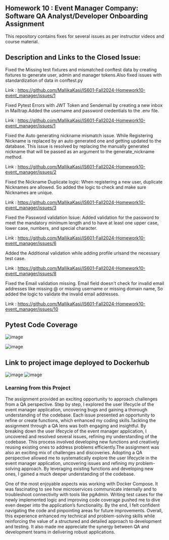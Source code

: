 ## Homework 10 : Event Manager Company: Software QA Analyst/Developer Onboarding Assignment

This repository contains fixes for several issues as per instructor videos and course material.

## Description and Links to the Closed Issue:

Fixed the Missing test fixtures and mismatched conftest data by creating fixtures to generate user, admin and manager tokens.Also fixed issues with standardization of data in conftest.py

Link : https://github.com/MallikaKasi/IS601-Fall2024-Homework10-event_manager/issues/1

Fixed Pytest Errors with JWT Token and Sendemail by creating a new inbox in Mailtrap.Added the username and password credentials to the .env file.

Link : https://github.com/MallikaKasi/IS601-Fall2024-Homework10-event_manager/issues/1

Fixed the Auto generating nickname mismatch issue. While Registering Nickname is replaced by an auto generated one and getting updated to the database. This issue is resolved by replacing the manually generated nickname that will be passed as an argument to the generate_nickname method.

Link : https://github.com/MallikaKasi/IS601-Fall2024-Homework10-event_manager/issues/2

Fixed the Nickname Duplicate logic: When registering a new user, duplicate Nicknames are allowed. So added the logic to check and make sure Nicknames are unique.

Link : https://github.com/MallikaKasi/IS601-Fall2024-Homework10-event_manager/issues/3

Fixed the Password validation Issue: Added validation for the password to meet the mandatory minimum length and to have at least one upper case, lower case, numbers, and special character.

Link : https://github.com/MallikaKasi/IS601-Fall2024-Homework10-event_manager/issues/6

Added the Additional validation while adding profile urlsand the necessary test case.

Link : https://github.com/MallikaKasi/IS601-Fall2024-Homework10-event_manager/issues/8

Fixed the Email validation missing. Email field doesn't check for invalid email addresses like missing @ or missing username or missing domain name, So added the logic to validate the invalid email addresses. 

Link : https://github.com/MallikaKasi/IS601-Fall2024-Homework10-event_manager/issues/10

## Pytest Code Coverage
![image](https://github.com/user-attachments/assets/25a6fb40-ccaa-442b-af1f-0729de329e1e)

![image](https://github.com/user-attachments/assets/7721d502-cf49-4d73-bd88-94eca4c02a78)


## Link to project image deployed to Dockerhub

![image](https://github.com/user-attachments/assets/aef25a17-f0c3-49a4-9921-1890deb6a965)
![image](https://github.com/user-attachments/assets/5731c9e6-effb-4bcd-8f02-49657e5a2898)

### Learning from this Project

The assignment provided an exciting opportunity to approach challenges from a QA perspective. Step by step, I explored the user lifecycle of the event manager application, uncovering bugs and gaining a thorough understanding of the codebase. Each issue presented an opportunity to refine or create functions, which enhanced my coding skills.Tackling the assignment through a QA lens was both engaging and insightful. By breaking down the user lifecycle of the event manager application, I uncovered and resolved several issues, refining my understanding of the codebase. This process involved developing new functions and creatively reusing existing ones to address problems efficiently.The assignment was also an exciting mix of challenges and discoveries. Adopting a QA perspective allowed me to systematically explore the user lifecycle in the event manager application, uncovering issues and refining my problem-solving approach. By leveraging existing functions and developing new ones, I gained a much deeper understanding of the codebase.

One of the most enjoyable aspects was working with Docker Compose. It was fascinating to see how microservices communicate internally and to troubleshoot connectivity with tools like pgAdmin. Writing test cases for the newly implemented logic and improving code coverage pushed me to dive even deeper into the application’s functionality. By the end, I felt confident navigating the code and pinpointing areas for future improvements.
Overall, this experience enhanced my technical and problem-solving skills while reinforcing the value of a structured and detailed approach to development and testing. It also made me appreciate the synergy between QA and development teams in delivering robust applications.



